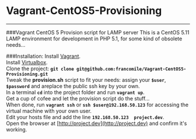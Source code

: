 # Vagrant-CentOS5-Provisioning
---
###Vagrant CentOS 5 Provision script for LAMP server
This is a CentOS 5.11 LAMP environment for development in PHP 5.1, for some kind of obsolete needs...

###Installation:
Install [Vagrant](https://www.vagrantup.com/).  
Install [Virtualbox](https://www.virtualbox.org/).     
Clone the project: **`git clone git@github.com:francomile/Vagrant-CentOS5-Provisioning.git`**    
Tweak the **provision.sh** script to fit your needs: assign your **`$user`**, **`$password`** and areplace the public ssh key by your own.    
In a terminal **`cd`** into the project folder and run **`vagrant up`**.        
Get a cup of cofee and let the provision script do the stuff...    
When done, run **`vagrant ssh`** or **`ssh $user@192.168.50.123`** for accessing the virtual machine with your own user.    
Edit your hosts file and add the line **`192.168.50.123  project.dev`**.        
Open the browser at [http://project.dev](http://project.dev) and confirm it's working.    

	
 
